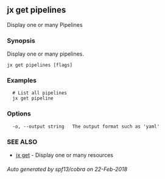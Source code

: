 ## jx get pipelines

Display one or many Pipelines

### Synopsis


Display one or many pipelines.

```
jx get pipelines [flags]
```

### Examples

```
  # List all pipelines
  jx get pipeline
```

### Options

```
  -o, --output string   The output format such as 'yaml'
```

### SEE ALSO
* [jx get](jx_get.md)	 - Display one or many resources

###### Auto generated by spf13/cobra on 22-Feb-2018
